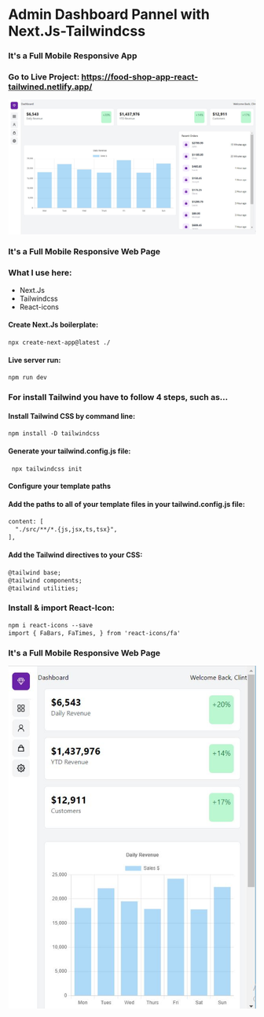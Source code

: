# Admin Dashboard Pannel with Next.Js-Tailwindcss
### It's a Full Mobile Responsive App

### Go to Live Project: https://food-shop-app-react-tailwined.netlify.app/

[![image](./app-image.JPG)]('')

### It's a Full Mobile Responsive Web Page

### What I use here:
* Next.Js
* Tailwindcss
* React-icons

#### Create Next.Js boilerplate:

    npx create-next-app@latest ./
    
#### Live server run:

    npm run dev

### For install Tailwind you have to follow 4 steps, such as...

#### Install Tailwind CSS by command line:

    npm install -D tailwindcss

#### Generate your tailwind.config.js file:

     npx tailwindcss init

#### Configure your template paths
#### Add the paths to all of your template files in your tailwind.config.js file:

    content: [
      "./src/**/*.{js,jsx,ts,tsx}",
    ],
  
 #### Add the Tailwind directives to your CSS:
    @tailwind base;
    @tailwind components;
    @tailwind utilities;
 
 ### Install & import React-Icon:
    npm i react-icons --save
    import { FaBars, FaTimes, } from 'react-icons/fa'
 
 ### It's a Full Mobile Responsive Web Page
 [![image](./app-image-mobile.JPG)]('')
